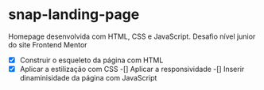 # snap-landing-page
 Homepage desenvolvida com HTML, CSS e JavaScript. Desafio nível junior do site Frontend Mentor

-[x] Construir o esqueleto da página com HTML
-[x] Aplicar a estilização com CSS
-[] Aplicar a responsividade
-[] Inserir dinaminisidade da página com JavaScript
